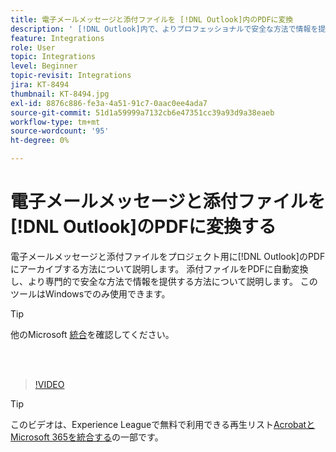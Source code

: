 ```yaml
---
title: 電子メールメッセージと添付ファイルを [!DNL Outlook]内のPDFに変換
description: ' [!DNL Outlook]内で、よりプロフェッショナルで安全な方法で情報を提供する方法について説明します'
feature: Integrations
role: User
topic: Integrations
level: Beginner
topic-revisit: Integrations
jira: KT-8494
thumbnail: KT-8494.jpg
exl-id: 8876c886-fe3a-4a51-91c7-0aac0ee4ada7
source-git-commit: 51d1a59999a7132cb6e47351cc39a93d9a38eaeb
workflow-type: tm+mt
source-wordcount: '95'
ht-degree: 0%

---
```


# 電子メールメッセージと添付ファイルを[!DNL Outlook]のPDFに変換する

電子メールメッセージと添付ファイルをプロジェクト用に[!DNL Outlook]のPDFにアーカイブする方法について説明します。 添付ファイルをPDFに自動変換し、より専門的で安全な方法で情報を提供する方法について説明します。 このツールはWindowsでのみ使用できます。

>[!TIP]
>
>他のMicrosoft [統合](../integrate/integrate-overview.md#microsoft)を確認してください。

<br> 

>[!VIDEO](https://video.tv.adobe.com/v/336859?quality=12&learn=on&hidetitle=true)

>[!TIP]
>
>このビデオは、Experience Leagueで無料で利用できる再生リスト[AcrobatとMicrosoft 365を統合する](https://experienceleague.adobe.com/ja/playlists/acrobat-integrate-microsoft-365)の一部です。
